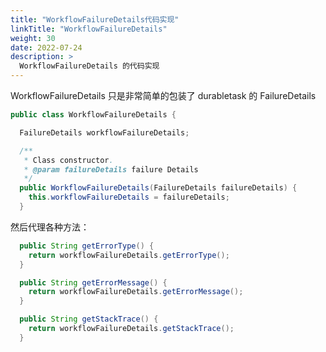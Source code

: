 ```yaml
---
title: "WorkflowFailureDetails代码实现"
linkTitle: "WorkflowFailureDetails"
weight: 30
date: 2022-07-24
description: >
  WorkflowFailureDetails 的代码实现
---
```




WorkflowFailureDetails 只是非常简单的包装了 durabletask 的 FailureDetails

```java
public class WorkflowFailureDetails {

  FailureDetails workflowFailureDetails;

  /**
   * Class constructor.
   * @param failureDetails failure Details
   */
  public WorkflowFailureDetails(FailureDetails failureDetails) {
    this.workflowFailureDetails = failureDetails;
  }
```

然后代理各种方法：

```java
  public String getErrorType() {
    return workflowFailureDetails.getErrorType();
  }

  public String getErrorMessage() {
    return workflowFailureDetails.getErrorMessage();
  }

  public String getStackTrace() {
    return workflowFailureDetails.getStackTrace();
  }
```

